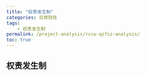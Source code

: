 ```yaml
---
title: "权责发生制"
categories: 日常财务
tags:
    - 权责发生制
permalink: /project-analysis/rccw-qzfsz-analysis/
toc: true
---
```


## 权责发生制


